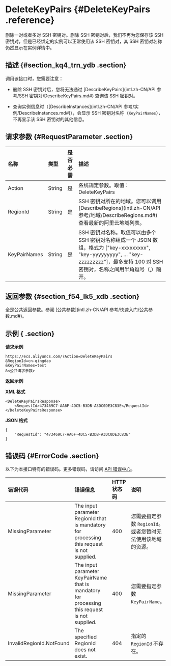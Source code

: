 # DeleteKeyPairs {#DeleteKeyPairs .reference}

删除一对或者多对 SSH 密钥对。删除 SSH 密钥对后，我们不再为您保存该 SSH 密钥对，但是已经绑定的实例可以正常使用该 SSH 密钥对，其 SSH 密钥对名称仍然显示在实例详情中。

## 描述 {#section_kq4_trn_ydb .section}

调用该接口时，您需要注意：

-   删除 SSH 密钥对后，您将无法通过 [DescribeKeyPairs](intl.zh-CN/API 参考/SSH 密钥对/DescribeKeyPairs.md#) 查询该 SSH 密钥对。

-   查询实例信息时（[DescribeInstances](intl.zh-CN/API 参考/实例/DescribeInstances.md#)），会显示 SSH 密钥对名称（`KeyPairNames`），不再显示该 SSH 密钥对的其他信息。


## 请求参数 {#RequestParameter .section}

|名称|类型|是否必需|描述|
|:-|:-|:---|:-|
|Action|String|是|系统规定参数。取值：DeleteKeyPairs|
|RegionId|String|是|SSH 密钥对所在的地域。您可以调用 [DescribeRegions](intl.zh-CN/API 参考/地域/DescribeRegions.md#) 查看最新的阿里云地域列表。|
|KeyPairNames|String|是|SSH 密钥对名称。取值可以由多个 SSH 密钥对名称组成一个 JSON 数组，格式为 \["key-xxxxxxxxx", "key-yyyyyyyyy", … "key-zzzzzzzzz"\]，最多支持 100 对 SSH 密钥对，名称之间用半角逗号（,）隔开。|

## 返回参数 {#section_f54_lk5_xdb .section}

全是公共返回参数。参阅 [公共参数](intl.zh-CN/API 参考/快速入门/公共参数.md#)。

## 示例 { .section}

**请求示例** 

```
https://ecs.aliyuncs.com/?Action=DeleteKeyPairs
&RegionId=cn-qingdao
&KeyPairNames=test
&<公共请求参数>
```

**返回示例** 

**XML 格式**

```
<DeleteKeyPairsResponse>
    <RequestId>473469C7-AA6F-4DC5-B3DB-A3DC0DE3C83E</RequestId>
</DeleteKeyPairsResponse>
```

 **JSON 格式** 

```
{
    "RequestId": "473469C7-AA6F-4DC5-B3DB-A3DC0DE3C83E"
}
```

## 错误码 {#ErrorCode .section}

以下为本接口特有的错误码。更多错误码，请访问 [API 错误中心](https://error-center.alibabacloud.com/status/product/Ecs)。

|错误代码|错误信息|HTTP 状态码|说明|
|:---|:---|:-------|:-|
|MissingParameter|The input parameter RegionId that is mandatory for processing this request is not supplied.|400|您需要指定参数 `RegionId`。或者您暂时无法使用该地域的资源。|
|MissingParameter|The input parameter KeyPairName that is mandatory for processing this request is not supplied.|400|您需要指定参数 `KeyPairName`。|
|InvalidRegionId.NotFound|The specified RegionId does not exist.|404|指定的 `RegionId` 不存在。|


